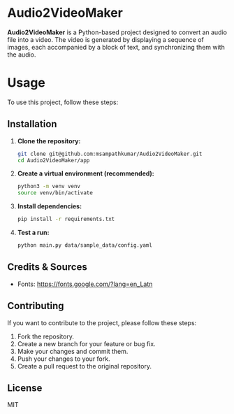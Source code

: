 # Audio2VideoMaker

**Audio2VideoMaker** is a Python-based project designed to convert an audio file into a video. The video is generated by
displaying a sequence of images, each accompanied by a block of text, and synchronizing them with the audio.

# Usage

To use this project, follow these steps:

## Installation

1. **Clone the repository:**

    ```bash
    git clone git@github.com:msampathkumar/Audio2VideoMaker.git
    cd Audio2VideoMaker/app
    ```

1. **Create a virtual environment (recommended):**

    ```bash
    python3 -m venv venv
    source venv/bin/activate
    ```

1. **Install dependencies:**

    ```bash
    pip install -r requirements.txt
    ```

1. **Test a run:**

    ```bash
    python main.py data/sample_data/config.yaml
    ```

## Credits & Sources

* Fonts: https://fonts.google.com/?lang=en_Latn

## Contributing

If you want to contribute to the project, please follow these steps:

1. Fork the repository.
2.  Create a new branch for your feature or bug fix.
3.  Make your changes and commit them.
4.  Push your changes to your fork.
5.  Create a pull request to the original repository.

## License

MIT




